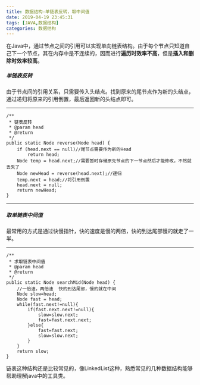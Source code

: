 ```yaml
---
title: 数据结构-单链表反转，取中间值
date: 2019-04-19 23:45:31
tags: [JAVA,数据结构]
categories: 数据结构
---
```


​		在Java中，通过节点之间的引用可以实现单向链表结构。由于每个节点只知道自己下一个节点，其在内存中是不连续的，因而进行**遍历时效率不高**，但是**插入和删除时效率较高**。

##### 单链表反转

​		由于节点间的引用关系，只需要传入头结点。找到原来的尾节点作为新的头结点，通过递归将原来的引用倒置，最后返回新的头结点即可。

*****

```
/**
 * 链表反转
 * @param head
 * @return
 */
public static Node reverse(Node head) {
    if (head.next == null)//尾节点需要作为新的Head
        return head;
    Node temp = head.next;//需要暂时存储原先节点的下一节点然后才能修改，不然就丢失了
    Node newHead = reverse(head.next);//递归
    temp.next = head;//将引用倒置
    head.next = null;
    return newHead;
}
```

*****

##### 取单链表中间值

​		最常用的方式是通过快慢指针，快的速度是慢的两倍，快的到达尾部慢的就走了一半。

*****

```
/**
 * 求取链表中间值
 * @param head
 * @return
 */
public static Node searchMid(Node head) {
    //一倍速，两倍速  快的到达尾部，慢的就在中间
    Node slow=head;
    Node fast = head;
    while(fast.next!=null){
        if(fast.next.next!=null){
            slow=slow.next;
            fast=fast.next.next;
        }else{
            fast=fast.next;
            slow=slow.next;
        }
    }
    return slow;
}
```

​		链表这种结构还是比较常见的，像LinkedList这种，熟悉常见的几种数据结构能够帮助理解java中的工具类。

